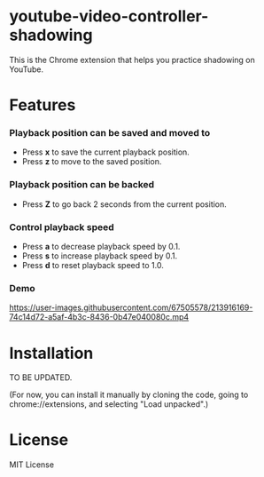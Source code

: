 # youtube-video-controller-shadowing

This is the Chrome extension that helps you practice shadowing on YouTube.

# Features

### Playback position can be saved and moved to

- Press **x** to save the current playback position.
- Press **z** to move to the saved position.

### Playback position can be backed

- Press **Z** to go back 2 seconds from the current position.

### Control playback speed

- Press **a** to decrease playback speed by 0.1.
- Press **s** to increase playback speed by 0.1.
- Press **d** to reset playback speed to 1.0.

### Demo

https://user-images.githubusercontent.com/67505578/213916169-74c14d72-a5af-4b3c-8436-0b47e040080c.mp4

# Installation

TO BE UPDATED.

(For now, you can install it manually by cloning the code, going to chrome://extensions, and selecting "Load unpacked".)

# License

MIT License
